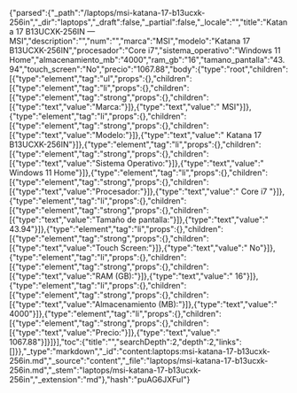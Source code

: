 {"parsed":{"_path":"/laptops/msi-katana-17-b13ucxk-256in","_dir":"laptops","_draft":false,"_partial":false,"_locale":"","title":"Katana 17 B13UCXK-256IN — MSI","description":"","num":"","marca":"MSI","modelo":"Katana 17 B13UCXK-256IN","procesador":"Core i7","sistema_operativo":"Windows 11 Home","almacenamiento_mb":"4000","ram_gb":"16","tamano_pantalla":"43.94","touch_screen":"No","precio":"1067.88","body":{"type":"root","children":[{"type":"element","tag":"ul","props":{},"children":[{"type":"element","tag":"li","props":{},"children":[{"type":"element","tag":"strong","props":{},"children":[{"type":"text","value":"Marca:"}]},{"type":"text","value":" MSI"}]},{"type":"element","tag":"li","props":{},"children":[{"type":"element","tag":"strong","props":{},"children":[{"type":"text","value":"Modelo:"}]},{"type":"text","value":" Katana 17 B13UCXK-256IN"}]},{"type":"element","tag":"li","props":{},"children":[{"type":"element","tag":"strong","props":{},"children":[{"type":"text","value":"Sistema Operativo:"}]},{"type":"text","value":" Windows 11 Home"}]},{"type":"element","tag":"li","props":{},"children":[{"type":"element","tag":"strong","props":{},"children":[{"type":"text","value":"Procesador:"}]},{"type":"text","value":" Core i7 "}]},{"type":"element","tag":"li","props":{},"children":[{"type":"element","tag":"strong","props":{},"children":[{"type":"text","value":"Tamaño de pantalla:"}]},{"type":"text","value":" 43.94"}]},{"type":"element","tag":"li","props":{},"children":[{"type":"element","tag":"strong","props":{},"children":[{"type":"text","value":"Touch Screen:"}]},{"type":"text","value":" No"}]},{"type":"element","tag":"li","props":{},"children":[{"type":"element","tag":"strong","props":{},"children":[{"type":"text","value":"RAM (GB):"}]},{"type":"text","value":" 16"}]},{"type":"element","tag":"li","props":{},"children":[{"type":"element","tag":"strong","props":{},"children":[{"type":"text","value":"Almacenamiento (MB):"}]},{"type":"text","value":" 4000"}]},{"type":"element","tag":"li","props":{},"children":[{"type":"element","tag":"strong","props":{},"children":[{"type":"text","value":"Precio:"}]},{"type":"text","value":" 1067.88"}]}]}],"toc":{"title":"","searchDepth":2,"depth":2,"links":[]}},"_type":"markdown","_id":"content:laptops:msi-katana-17-b13ucxk-256in.md","_source":"content","_file":"laptops/msi-katana-17-b13ucxk-256in.md","_stem":"laptops/msi-katana-17-b13ucxk-256in","_extension":"md"},"hash":"puAG6JXFuI"}